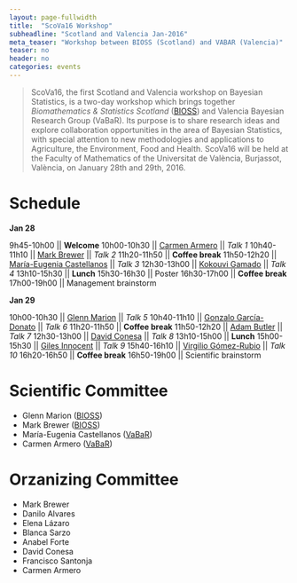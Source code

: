 ```yaml
---
layout: page-fullwidth
title:  "ScoVa16 Workshop"
subheadline: "Scotland and Valencia Jan-2016"
meta_teaser: "Workshop between BIOSS (Scotland) and VABAR (Valencia)"
teaser: no
header: no
categories: events
---
```


> ScoVa16, the first Scotland and Valencia workshop on Bayesian Statistics, is a two-day workshop which brings together <i>Biomathematics & Statistics Scotland</i> (<a href="http://www.bioss.ac.uk/">BIOSS</a>) and Valencia Bayesian Research Group (VaBaR). Its purpose is to share research ideas and explore collaboration opportunities in the area of Bayesian Statistics, with special attention to new methodologies and applications to Agriculture, the Environment, Food and Health.
> ScoVa16 will be held at the Faculty of Mathematics of the Universitat de València, Burjassot, València, on January 28th and 29th, 2016.

# Schedule

**Jan 28**

9h45-10h00  || **Welcome**
10h00-10h30 || <a href="http://www.uv.es/armero/">Carmen Armero</a> || _Talk 1_
10h40-11h10 || <a href="http://www.bioss.ac.uk/people/markb.html">Mark Brewer</a> || _Talk 2_
11h20-11h50 || **Coffee break**
11h50-12h20 || <a href="http://bayes.etsii.urjc.es/~mecastel/hp/Contact.html">María-Eugenia Castellanos</a> || _Talk 3_
12h30-13h00 || <a href="http://www.bioss.ac.uk/people/kokouvi.html">Kokouvi Gamado</a> || _Talk 4_ 
13h10-15h30 || **Lunch**
15h30-16h30 || Poster
16h30-17h00 || **Coffee break**
17h00-19h00 || Management brainstorm

**Jan 29**

10h00-10h30 || <a href="http://www.bioss.ac.uk/people/glenn.html">Glenn Marion</a> || _Talk 5_
10h40-11h10 || <a href="http://www.uclm.es/profesorado/garcia-donato/">Gonzalo García-Donato</a> || _Talk 6_
11h20-11h50 || **Coffee break**
11h50-12h20 || <a href="http://www.bioss.ac.uk/people/adam.html">Adam Butler</a> || _Talk 7_
12h30-13h00 || <a href="http://www.geeitema.org/conesa/">David Conesa</a> || _Talk 8_
13h10-15h00 || **Lunch** 
15h00-15h30 || <a href="http://www.bioss.ac.uk/people/giles.html">Giles Innocent</a> || _Talk 9_ 
15h40-16h10 || <a href="http://www.uclm.es/profesorado/vgomez/">Virgilio Gómez-Rubio</a> || _Talk 10_
16h20-16h50 || **Coffee break**
16h50-19h00 || Scientific brainstorm

# Scientific Committee

* Glenn Marion (<a href="http://www.bioss.ac.uk/">BIOSS</a>)
* Mark Brewer (<a href="http://www.bioss.ac.uk/">BIOSS</a>)
* María-Eugenia Castellanos (<a href="http://vabar.github.io/">VaBaR</a>)
* Carmen Armero (<a href="http://vabar.github.io/">VaBaR</a>)

# Orzanizing Committee

* Mark Brewer
* Danilo Alvares
* Elena Lázaro
* Blanca Sarzo
* Anabel Forte
* David Conesa
* Francisco Santonja
* Carmen Armero
